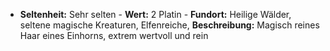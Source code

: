 - **Seltenheit:** Sehr selten - **Wert:** 2 Platin - **Fundort:** Heilige Wälder, seltene magische Kreaturen, Elfenreiche, **Beschreibung:** Magisch reines Haar eines Einhorns, extrem wertvoll und rein